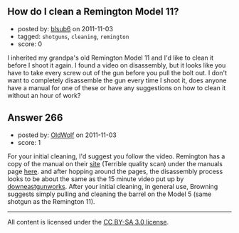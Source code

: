 ## How do I clean a Remington Model 11?

- posted by: [blsub6](https://stackexchange.com/users/-1/18-blsub6) on 2011-11-03
- tagged: `shotguns`, `cleaning`, `remington`
- score: 0

<p>I inherited my grandpa's old Remington Model 11 and I'd like to clean it before I shoot it again. I found a video on disassembly, but it looks like you have to take every screw out of the gun before you pull the bolt out. I don't want to completely disassemble the gun every time I shoot it, does anyone have a manual for one of these or have any suggestions on how to clean it without an hour of work?</p>



## Answer 266

- posted by: [OldWolf](https://stackexchange.com/users/-1/111-oldwolf) on 2011-11-03
- score: 1

<p>For your initial cleaning, I'd suggest you follow the video. Remington has a copy of the manual on their <a href="http://www.remington.com/pages/news-and-resources/downloads/owners-manuals.aspx" rel="nofollow">site</a> (Terrible quality scan) under the manuals page <a href="http://www.remington.com/~/media/Files/Owners-Manuals/Model%2011.ashx" rel="nofollow">here</a>. and after hopping around the pages, the disassembly process looks to be about the same as the 15 minute video put up by <a href="http://www.youtube.com/watch?v=wAPY84sR1wY" rel="nofollow">downeastgunworks</a>. After your initial cleaning, in general use, Browning suggests simply pulling and cleaning the barrel on the Model 5 (same shotgun as the Remington 11). </p>




---

All content is licensed under the [CC BY-SA 3.0 license](https://creativecommons.org/licenses/by-sa/3.0/).
